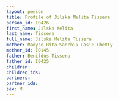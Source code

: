 ```yaml
---
layout: person
title: Profile of Jilska Melita Tissera
person_id: I0426
first_name: Jilska Melita
last_name: Tissera
full_name: Jilska Melita Tissera
mother: Maryse Rita Sanchia Casie Chetty
mother_id: I0145
father: Benildus Tissera
father_id: I0425
children:
children_ids:
partners:
partner_ids:
sex: M
---
```


